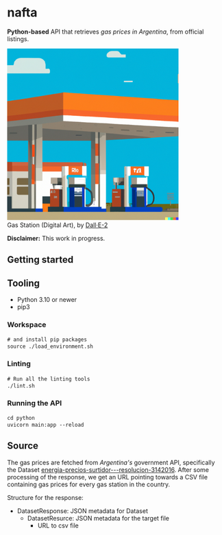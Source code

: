 # nafta

**Python-based** API that retrieves *gas prices in Argentina*, from official listings.

<p align="left">
  <img src="./media/GasStation-Dall-e-2.png" width="400" title="Gas Station, Digital Art, by Dall·E-2">
  <br/>
  <span>Gas Station (Digital Art), by </span><a href="https://openai.com/product/dall-e-2">Dall·E-2</a>
</p>

**Disclaimer:** This work in progress.

## Getting started

## Tooling

- Python 3.10 or newer
- pip3

### Workspace

```shell
# and install pip packages
source ./load_environment.sh
```

### Linting

```shell
# Run all the linting tools
./lint.sh
```

### Running the API

```shell
cd python
uvicorn main:app --reload
```

## Source

The gas prices are fetched from *Argentina's* government API, specifically the Dataset [energia-precios-surtidor---resolucion-3142016](https://datos.gob.ar/dataset/energia-precios-surtidor---resolucion-3142016). After some processing of the response, we get an URL pointing towards a CSV file containing gas prices for every gas station in the country.

Structure for the response:

- DatasetResponse: JSON metadata for Dataset
  - DatasetResurce: JSON metadata for the target file
    - URL to csv file
